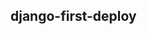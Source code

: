 ## django-first-deploy

<!-- web: gunicorn Django-Study.wsgi --log-file -
web: gunicorn firstdjangodeploy.wsgi --log-file - -->
